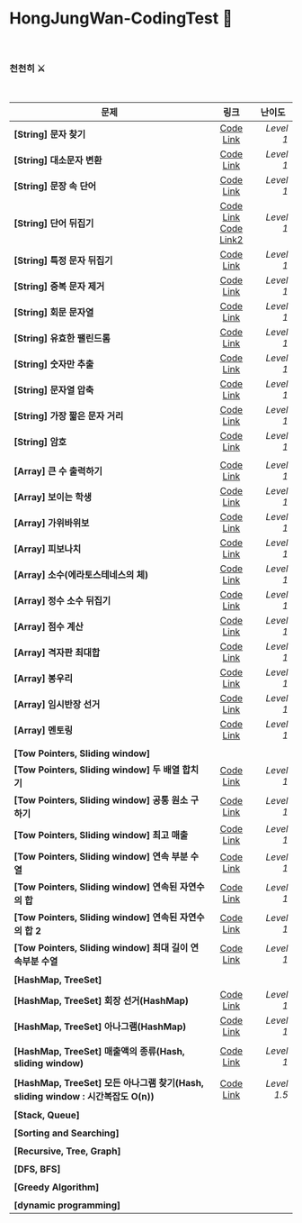 # HongJungWan-CodingTest 🧐

<br>

### 천천히 ⚔

<br>

|  <center>문제</center> |  <center>링크</center> |  <center>난이도</center> |
|:--------|:--------:|--------:|
|**[String] 문자 찾기** | <center> [Code Link](https://github.com/HongJungWan/codingtest/blob/master/src/string/FindStirng.java)</center> |*Level 1* |
|**[String] 대소문자 변환** | <center> [Code Link](https://github.com/HongJungWan/codingtest/blob/master/src/string/CaseConversion.java)</center> |*Level 1* |
|**[String] 문장 속 단어** | <center> [Code Link](https://github.com/HongJungWan/codingtest/blob/master/src/string/FindLongWords.java)</center> |*Level 1* |
|**[String] 단어 뒤집기** | [Code Link](https://github.com/HongJungWan/codingtest/blob/master/src/string/ReverseString.java)<br>[Code Link2](https://github.com/HongJungWan/codingtest/blob/master/src/string/ReverseString2.java)|*Level 1* |
|**[String] 특정 문자 뒤집기** | <center> [Code Link](https://github.com/HongJungWan/codingtest/blob/master/src/string/FlipSpecificCharacters.java)<br></center> |*Level 1* |
|**[String] 중복 문자 제거** | <center> [Code Link](https://github.com/HongJungWan/codingtest/blob/master/src/string/RemoveDuplicateLetters.java)<br></center> |*Level 1* |
|**[String] 회문 문자열** | <center> [Code Link](https://github.com/HongJungWan/codingtest/blob/master/src/string/Palindrome.java)<br></center> |*Level 1* |
|**[String] 유효한 팰린드롬** | <center> [Code Link](https://github.com/HongJungWan/codingtest/blob/master/src/string/Palindrome2.java)<br></center> |*Level 1* |
|**[String] 숫자만 추출** | <center> [Code Link](https://github.com/HongJungWan/codingtest/blob/master/src/string/ExtractOnlyNumbers.java)<br></center> |*Level 1* |
|**[String] 문자열 압축** | <center> [Code Link](https://github.com/HongJungWan/codingtest/blob/master/src/string/StringCompression.java)<br></center> |*Level 1* |
|**[String] 가장 짧은 문자 거리** | <center> [Code Link](https://github.com/HongJungWan/codingtest/blob/master/src/string/ShortestLetterDistance.java)<br></center> |*Level 1* |
|**[String] 암호** | <center> [Code Link](https://github.com/HongJungWan/codingtest/blob/master/src/string/Decoder.java)<br></center> |*Level 1* |
||||
|**[Array] 큰 수 출력하기** | <center> [Code Link](https://github.com/HongJungWan/codingtest/blob/master/src/array/LargeNumberOutput.java)<br></center> |*Level 1* |
|**[Array] 보이는 학생** | <center> [Code Link](https://github.com/HongJungWan/codingtest/blob/master/src/array/Student.java)<br></center> |*Level 1* |
|**[Array] 가위바위보** | <center> [Code Link](https://github.com/HongJungWan/codingtest/blob/master/src/array/RockPaperScissors.java)<br></center> |*Level 1* |
|**[Array] 피보나치** | <center> [Code Link](https://github.com/HongJungWan/codingtest/blob/master/src/array/Fibonacci.java)<br></center> |*Level 1* |
|**[Array] 소수(에라토스테네스의 체)** | <center> [Code Link](https://github.com/HongJungWan/codingtest/blob/master/src/array/Decimal.java)<br></center> |*Level 1* |
|**[Array] 정수 소수 뒤집기** | <center> [Code Link](https://github.com/HongJungWan/codingtest/blob/master/src/array/InvertedDecimal.java)<br></center> |*Level 1* |
|**[Array] 점수 계산** | <center> [Code Link](https://github.com/HongJungWan/codingtest/blob/master/src/array/Score.java)<br></center> |*Level 1* |
|**[Array] 격자판 최대합** | <center> [Code Link](https://github.com/HongJungWan/codingtest/blob/master/src/array/TwoDArrayMaximumSum.java)<br></center> |*Level 1* |
|**[Array] 봉우리** | <center> [Code Link](https://github.com/HongJungWan/codingtest/blob/master/src/array/Peak.java)<br></center> |*Level 1* |
|**[Array] 임시반장 선거** | <center> [Code Link](https://github.com/HongJungWan/codingtest/blob/master/src/array/Election.java)<br></center> |*Level 1* |
|**[Array] 멘토링** | <center> [Code Link](https://github.com/HongJungWan/codingtest/blob/master/src/array/Mentoring.java)<br></center> |*Level 1* |
||||
|**[Tow Pointers, Sliding window]**|||
|**[Tow Pointers, Sliding window] 두 배열 합치기** | <center> [Code Link](https://github.com/HongJungWan/codingtest/blob/master/src/slidingwindow/MergeTwoArrays.java)<br></center> |*Level 1* |
|**[Tow Pointers, Sliding window] 공통 원소 구하기** | <center> [Code Link](https://github.com/HongJungWan/codingtest/blob/master/src/slidingwindow/Intersection.java)<br></center> |*Level 1* |
|**[Tow Pointers, Sliding window] 최고 매출** | <center> [Code Link](https://github.com/HongJungWan/codingtest/blob/master/src/slidingwindow/MaximumSales.java)<br></center> |*Level 1* |
|**[Tow Pointers, Sliding window] 연속 부분 수열** | <center> [Code Link](https://github.com/HongJungWan/codingtest/blob/master/src/slidingwindow/ConsecutiveNumberSubSequence.java)<br></center> |*Level 1* |
|**[Tow Pointers, Sliding window] 연속된 자연수의 합** | <center> [Code Link](https://github.com/HongJungWan/codingtest/blob/master/src/slidingwindow/SumConsecutiveNaturalNumbers.java)<br></center> |*Level 1* |
|**[Tow Pointers, Sliding window] 연속된 자연수의 합 2** | <center> [Code Link](https://github.com/HongJungWan/codingtest/blob/master/src/slidingwindow/SumConsecutiveNaturalNumbers2.java)<br></center> |*Level 1* |
|**[Tow Pointers, Sliding window] 최대 길이 연속부분 수열** | <center> [Code Link](https://github.com/HongJungWan/codingtest/blob/master/src/slidingwindow/MaxConsecutiveNumberSubSequence.java)<br></center> |*Level 1* |
||||
|**[HashMap, TreeSet]**|||
|**[HashMap, TreeSet] 회장 선거(HashMap)** | <center> [Code Link](https://github.com/HongJungWan/codingtest/blob/master/src/hash/VicePresident.java)<br></center> |*Level 1* |
|**[HashMap, TreeSet] 아나그램(HashMap)** | <center> [Code Link](https://github.com/HongJungWan/codingtest/blob/master/src/hash/Anagram.java)<br></center> |*Level 1* |
||||
|**[HashMap, TreeSet] 매출액의 종류(Hash, sliding window)** | <center> [Code Link](https://github.com/HongJungWan/codingtest/blob/master/src/hash/SalesType.java)<br></center> |*Level 1* |
||||
|**[HashMap, TreeSet] 모든 아나그램 찾기(Hash, sliding window : 시간복잡도 O(n))** | <center> [Code Link](https://github.com/HongJungWan/codingtest/blob/master/src/hash/Anagram.java)<br></center> |*Level 1.5* |
||||
|**[Stack, Queue]**|||
||||
|**[Sorting and Searching]**|||
||||
|**[Recursive, Tree, Graph]**|||
||||
|**[DFS, BFS]**|||
||||
|**[Greedy Algorithm]**|||
||||
|**[dynamic programming]**|||

<br>
